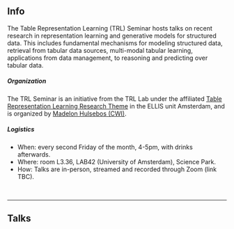 ## Info

The Table Representation Learning (TRL) Seminar hosts talks on recent research in representation learning and generative models for structured data. This includes fundamental mechanisms for modeling structured data, retrieval from tabular data sources, multi-modal tabular learning, applications from data management, to reasoning and predicting over tabular data.

##### Organization
The TRL Seminar is an initiative from the TRL Lab under the affiliated
<a href="https://ivi.fnwi.uva.nl/ellis/research/table-representation-learning/" target="blank">Table Representation Learning Research Theme</a> in the ELLIS unit Amsterdam, and is organized by <a href="https://www.madelonhulsebos.com" target="blank">Madelon Hulsebos (CWI)</a>.


##### Logistics
- When: every second Friday of the month, 4-5pm, with drinks afterwards.
- Where: room L3.36, LAB42 (University of Amsterdam), Science Park.
- How: Talks are in-person, streamed and recorded through Zoom (link TBC).
<br>

---

## Talks